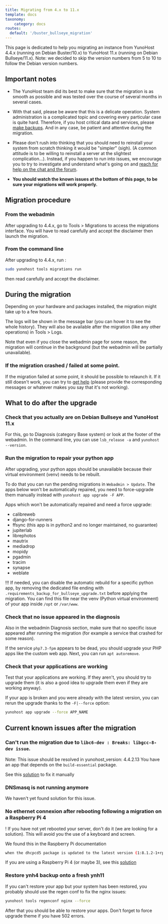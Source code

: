 ```yaml
---
title: Migrating from 4.x to 11.x
template: docs
taxonomy:
    category: docs
routes:
  default: '/buster_bullseye_migration'
---
```


This page is dedicated to help you migrating an instance from YunoHost 4.4.x (running on Debian Buster/10.x) to YunoHost 11.x (running on Debian Bullseye/11.x). Note: we decided to skip the version numbers from 5 to 10 to follow the Debian version numbers.

## Important notes

- The YunoHost team did its best to make sure that the migration is as smooth as possible and was tested over the course of several months in several cases.

- With that said, please be aware that this is a delicate operation. System administration is a complicated topic and covering every particular case is quite hard. Therefore, if you host critical data and services, please [make backups](/backup). And in any case, be patient and attentive during the migration.

- Please don't rush into thinking that you should need to reinstall your system from scratch thinking it would be "simpler" (sigh). (A common attitude is to be willing to reinstall a server at the slightest complication...). Instead, if you happen to run into issues, we encourage you to try to investigate and understand what's going on and [reach for help on the chat and the forum](/help).

- **You should watch the known issues at the bottom of this page, to be sure your migrations will work properly.**

## Migration procedure

### From the webadmin

After upgrading to 4.4.x, go to Tools > Migrations to access the migrations interface. You will have to read carefully and accept the disclaimer then launch the migration. 

### From the command line

After upgrading to 4.4.x, run :

```bash
sudo yunohost tools migrations run
```

then read carefully and accept the disclaimer.

## During the migration

Depending on your hardware and packages installed, the migration might take up to a few hours. 

The logs will be shown in the message bar (you can hover it to see the whole history). They will also be available after the migration (like any other operations) in Tools > Logs.

Note that even if you close the webadmin page for some reason, the migration will continue in the background (but the webadmin will be partially unavailable).

### If the migration crashed / failed at some point.

If the migration failed at some point, it should be possible to relaunch it. If it still doesn't work, you can try to [get help](/help) (please provide the corresponding messages or whatever makes you say that it's not working).

## What to do after the upgrade

### Check that you actually are on Debian Bullseye and YunoHost 11.x

For this, go to Diagnosis (category Base system) or look at the footer of the webadmin. In the command line, you can use `lsb_release -a` and `yunohost --version`.

### Run the migration to repair your python app
After upgrading, your python apps should be unavailable because their virtual environment (venv) needs to be rebuilt.

To do that you can run the pending migrations in `Webadmin > Update`. The apps below won't be automatically repaired, you need to force-upgrade them manually instead with `yunohost app upgrade -F APP`.

Apps which won't be automatically repaired and need a force upgrade:

- calibreweb
- django-for-runners
- ffsync (this app is in python2 and no longer maintained, no guarantee)
- jupiterlab
- librephotos
- mautrix
- mediadrop
- mopidy
- pgadmin
- tracim
- synapse
- weblate

!!! If needed, you can disable the automatic rebuild for a specific python app, by removing the dedicated file ending with `.requirements_backup_for_bullseye_upgrade.txt` before applying the migration. You can find this file near the venv (Python virtual environment) of your app inside `/opt` or `/var/www`.

### Check that no issue appeared in the diagnosis

Also in the webadmin Diagnosis section, make sure that no specific issue appeared after running the migration (for example a service that crashed for some reason).

If the service `php7.3-fpm` appears to be dead, you should upgrade your PHP apps like the custom web app. Next, you can run `apt autoremove`.

### Check that your applications are working

Test that your applications are working. If they aren't, you should try to upgrade them (it is also a good idea to upgrade them even if they are working anyway).

If your app is broken and you were already with the latest version, you can rerun the upgrade thanks to the `-F|--force` option:

```bash
yunohost app upgrade --force APP_NAME
```

## Current known issues after the migration

### Can't run the migration due to `libc6-dev : Breaks: libgcc-8-dev issue`.

Note: This issue should be resolved in yunohost_version: 4.4.2.13
You have an app that depends on the `build-essential` package.

See this [solution](https://forum.yunohost.org/t/migration-to-11-wont-start-libc6-dev-breaks-libgcc-8-dev/20617/42) to fix it manually

### DNSmasq is not running anymore

We haven't yet found  solution for this issue.

### No ethernet connexion after rebooting following a migration on a Raspberry Pi 4

! If you have not yet rebooted your server, don't do it (we are looking for a solution). This will avoid you the use of a keyboard and screen.

We found this in the Raspberry Pi documentation

```bash
when the dhcpcd5 package is updated to the latest version (1:8.1.2-1+rpt1 -> 1:8.1.2-1+rpt2), the Raspberry Pi will fail to obtain a DHCP IP address following the next reboot or startup. This problem can be avoided by disabling and re-enabling the "System Options -> Network at Boot" option using the latest raspi-config after the dhcpcd5 package has been updated and prior to the system being shutdown or rebooted
```

If you are using a Raspberry Pi 4 (or maybe 3), see this [solution](https://forum.yunohost.org/t/aucun-acces-a-internet-suite-a-migration-4-4-to-11-depuis-raspberry-pi-4-pi-400/20652/17)

### Restore ynh4 backup onto a fresh ynh11

If you can't restore your app but your system has been restored, you probably should use the regen conf to fix the nginx issues:

```bash
yunohost tools regenconf nginx --force
```

After that you should be able to restore your apps. Don't forget to force upgrade theme if you have 502 errors.
